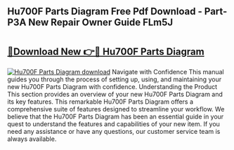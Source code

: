 ## Hu700F Parts Diagram Free Pdf Download - Part-P3A New Repair Owner Guide FLm5J

# <h2><a href="http://dfn7n5y.blite.top/?on=Hu700F+Parts+Diagram">🔗Download New 👉🔴 Hu700F Parts Diagram</a></h2>

[![Hu700F Parts Diagram download](https://i.imgur.com/lujVjoI.png)](http://dfn7n5y.blite.top/?on=Hu700F+Parts+Diagram)
Navigate with Confidence This manual guides you through the process of setting up, using, and maintaining your new Hu700F Parts Diagram with confidence. Understanding the Product This section provides an overview of your new Hu700F Parts Diagram and its key features. This remarkable Hu700F Parts Diagram offers a comprehensive suite of features designed to streamline your workflow. We believe that the Hu700F Parts Diagram has been an essential guide in your quest to understand the features and capabilities of your new item. If you need any assistance or have any questions, our customer service team is always available.
